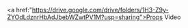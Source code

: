 <a href:"https://drive.google.com/drive/folders/1H3-Z9y-ZYOdLdznrHbAdJbebWZwtPV1M?usp=sharing">Props Video</a>
